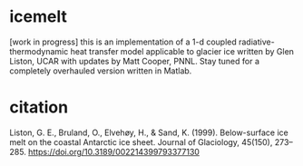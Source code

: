 # icemelt

[work in progress] this is an implementation of a 1-d coupled radiative-thermodynamic heat transfer model applicable to glacier ice written by Glen Liston, UCAR with updates by Matt Cooper, PNNL. Stay tuned for a completely overhauled version written in Matlab.

# citation
Liston, G. E., Bruland, O., Elvehøy, H., & Sand, K. (1999). Below-surface ice melt on the coastal Antarctic ice sheet. Journal of Glaciology, 45(150), 273–285. https://doi.org/10.3189/002214399793377130

